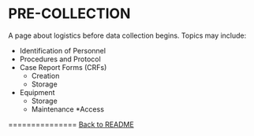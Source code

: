 PRE-COLLECTION
==============
A page about logistics before data collection begins. Topics may include:
  * Identification of Personnel
  * Procedures and Protocol
  * Case Report Forms (CRFs)
    - Creation
    - Storage
  * Equipment
    - Storage
    - Maintenance
  *Access

===============
[Back to README](README.md)
